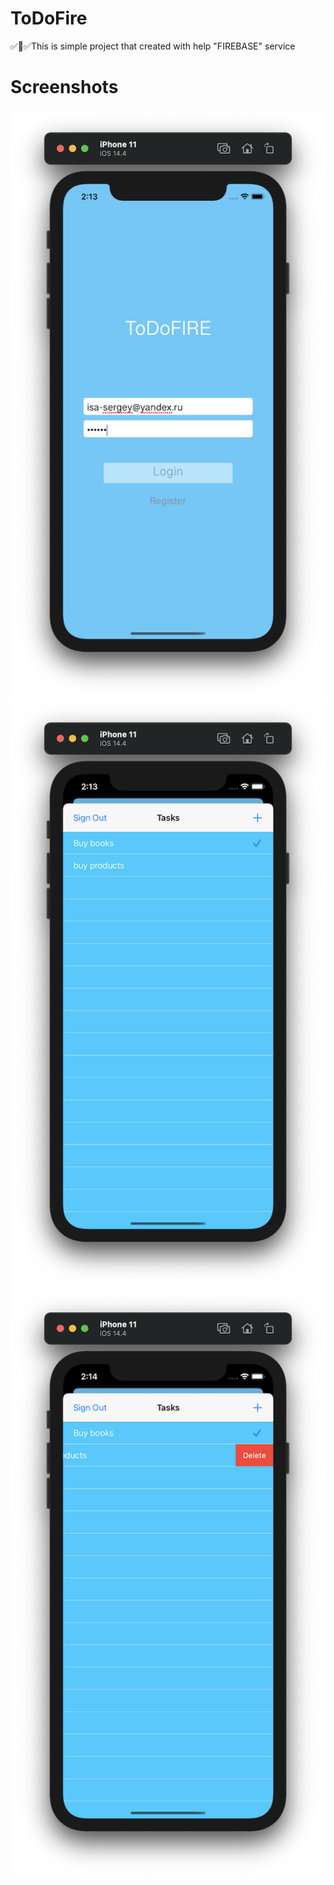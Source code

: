 # ToDoFire
✅📝✅This is simple project that created with help "FIREBASE" service
# Screenshots
![](https://github.com/IsaikinSergei/ToDoFire/blob/master/ToDoFire/Screenshots/Снимок%20экрана%202021-03-01%20в%2014.13.37.png?raw=true)
![](https://github.com/IsaikinSergei/ToDoFire/blob/master/ToDoFire/Screenshots/Снимок%20экрана%202021-03-01%20в%2014.13.55.png?raw=true)
![](https://github.com/IsaikinSergei/ToDoFire/blob/master/ToDoFire/Screenshots/Снимок%20экрана%202021-03-01%20в%2014.14.03.png?raw=true)
